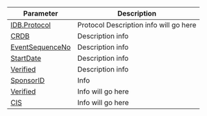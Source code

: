 
| Parameter      | Description |
| -----------    | ----------- |
|[IDB.Protocol](#IDB.Protocol)|Protocol Description info will go here|
|[CRDB](#CRDB)|Description info|
[EventSequenceNo](#EventSequenceNo)|Description info|
[StartDate](#StartDate)|Description info|
[Verified](#Verified)|Description info|
|[SponsorID](#SponsorID)|Info|
|[Verified](#Verified)|Info will go here|
|[CIS](#CIS)|Info will go here|


